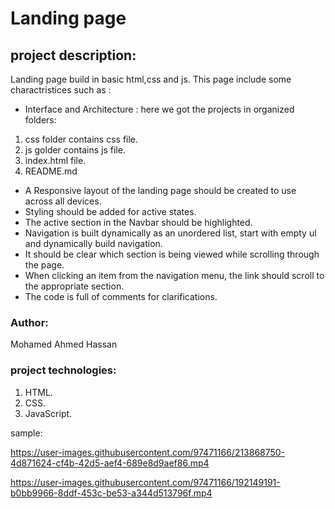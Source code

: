  # Landing page

## project description:

Landing page build in basic html,css and js.
This page include some charactristices such as :

- Interface and Architecture : here we got the projects in organized folders:

1. css folder contains css file.
2. js golder contains js file.
3. index.html file.
4. README.md 

- A Responsive layout of the landing page should be created to use across all devices.
- Styling should be added for active states.
- The active section in the Navbar should be highlighted.
- Navigation is built dynamically as an unordered list, start with empty ul and dynamically
 build navigation.
- It should be clear which section is being viewed while scrolling through the page.
- When clicking an item from the navigation menu, the link should scroll to the appropriate
 section. 
- The code is full of comments for clarifications.

### Author:

Mohamed Ahmed Hassan

### project technologies: 

1. HTML.
2. CSS.
3. JavaScript.

sample:


https://user-images.githubusercontent.com/97471166/213868750-4d871624-cf4b-42d5-aef4-689e8d9aef86.mp4


https://user-images.githubusercontent.com/97471166/192149191-b0bb9966-8ddf-453c-be53-a344d513796f.mp4



